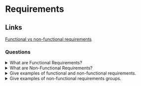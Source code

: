 # Requirements

## Links
[Functional vs non-functional requirements](https://reqtest.com/requirements-blog/functional-vs-non-functional-requirements/)

### Questions

<details>
  <summary>What are Functional Requirements?</summary>

  The functional requirements are requirements that specify what a system should do. In other words, they will describe a particular behaviour of function of the system when certain conditions happen.

</details>

<details>
  <summary>What are Non-Functional Requirements?</summary>

  The non-functional requirements specify how a system performs functions. In other words, they will describe how a system should behave and what limits there are on its functionality.

</details>

<details>
  <summary>Give examples of functional and non-functional requirements.</summary>

  Functional Requirements Example:

  1. Authentication of a user when he tries to log into the system;
  2. A system shutdown in the case of a cyber-attack;
  3. A verification email is sent to a user whenever he registers for the first time on some software system.

  Non-functional Requirements Example:

  1. A system should send emails with a latency of no greater than 12 hours;
  2. It should process each request within 10 seconds;
  3. The site should load in 3 seconds when the number of simultaneous users is> 10000.

</details>

<details>
  <summary>Give examples of non-functional requirements groups.</summary>

  Usability - prioritize the functions of the system based on usage patterns.

  Reliability - define the trust in the system after using it for some time.

  Performance.

  Supportability.

</details>
